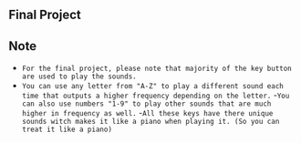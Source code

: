 ## Final Project 


## Note 

- `For the final project, please note that majority of the key button are used to play the sounds.`
- `You can use any letter from "A-Z" to play a different sound each time that outputs a higher frequency depending on the letter.`
-`You can also use numbers "1-9" to play other sounds that are much higher in frequency as well.`
-`All these keys have there unique sounds witch makes it like a piano when playing it. (So you can treat it like a piano)`
